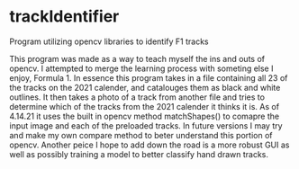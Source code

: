 # trackIdentifier
Program utilizing opencv libraries to identify F1 tracks

This program was made as a way to teach myself the ins and outs of opencv. I attempted to merge the learning process with someting else I enjoy, Formula 1.
In essence this program takes in a file containing all 23 of the tracks on the 2021 calender, and catalouges them as black and white outlines. It then takes a photo of a track
from another file and tries to determine which of the tracks from the 2021 calender it thinks it is. As of 4.14.21 it uses the built in opencv method matchShapes() to comapre the 
input image and each of the preloaded tracks. In future versions I may try and make my own compare method to beter understand this portion of opencv. Another peice I hope to add
down the road is a more robust GUI as well as possibly training a model to better classify hand drawn tracks. 
